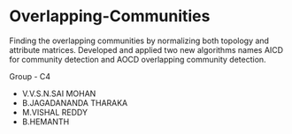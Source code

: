 # Overlapping-Communities
Finding the overlapping communities by normalizing both topology and attribute matrices.
Developed and applied two new algorithms names AICD for community detection and AOCD overlapping community detection.

Group - C4
* V.V.S.N.SAI MOHAN
* B.JAGADANANDA THARAKA
* M.VISHAL REDDY
* B.HEMANTH
